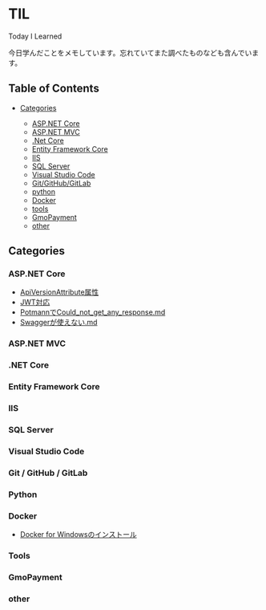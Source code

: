 # TIL
Today I Learned

今日学んだことをメモしています。忘れていてまた調べたものなども含んでいます。

## Table of Contents

- [Categories](#categories)
 
  - [ASP.NET Core](#asp-net-core)
  - [ASP.NET MVC](#asp-net-mvc)
  - [.Net Core](#dotnet-core)
  - [Entity Framework Core](#ef-core)
  - [IIS](#iis)
  - [SQL Server](#sqlserver)
  - [Visual Studio Code](#vscode)
  - [Git/GitHub/GitLab](#git)
  - [python](#python)
  - [Docker](#docker)
  - [tools](#tools)  
  - [GmoPayment](#gmopayment)
  - [other](#other)
 
  
<a id="categories"></a>
## Categories

<a id="asp-net-core"></a>
### ASP.NET Core

- [ApiVersionAttribute属性](ASP.NET_Core/ApiVersionAttribute.md)
- [JWT対応](ASP.NET_Core/JWT対応.md)
- [PotmannでCould_not_get_any_response.md](ASP.NET_Core/PotmannでCould_not_get_any_response.md)
- [Swaggerが使えない.md](ASP.NET_Core/Swaggerが使えない.md)

<a id="asp-net-mvc"></a>
### ASP.NET MVC

<a id="dotnet-core"></a>
### .NET Core

<a id="ef-core"></a>
### Entity Framework Core

<a id="iis"></a>
### IIS

<a id="sqlserver"></a>
### SQL Server

<a id="vscode"></a>
### Visual Studio Code

<a id="git"></a>
### Git / GitHub / GitLab

<a id="python"></a>
### Python

<a id="docker"></a>
### Docker

- [Docker for Windowsのインストール](docker/Docker_for_Windowsのインストール.md)

<a id="tools"></a>
### Tools

<a id="gmopayment"></a>
### GmoPayment

<a id="other"></a>
### other

